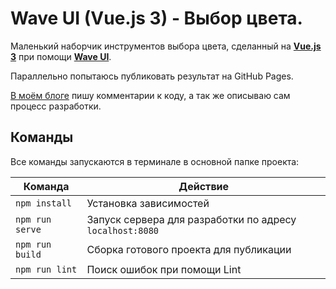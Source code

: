 # Wave UI (Vue.js 3) - Выбор цвета.

Маленький наборчик инструментов выбора цвета, сделанный на [**Vue.js 3**](https://vuejs.org/) при помощи [**Wave UI**](https://antoniandre.github.io/wave-ui/).

Параллельно попытаюсь публиковать результат на GitHub Pages.
  
[В моём блоге](https://laboratorynotices.wordpress.com/2022/10/24/%d0%b2%d1%8b%d0%b1%d0%be%d1%80-%d1%86%d0%b2%d0%b5%d1%82%d0%b0-%d0%bd%d0%b0-wave-ui-vue-js/) пишу комментарии к коду, а так же описываю сам процесс разработки.  

## Команды

Все команды запускаются в терминале в основной папке проекта:

| Команда | Действие |
|--|--|
| `npm install` | Установка зависимостей |
| `npm run serve` | Запуск сервера для разработки по адресу `localhost:8080` |
| `npm run build` | Сборка готового проекта для публикации |
| `npm run lint` | Поиск ошибок при помощи Lint |
